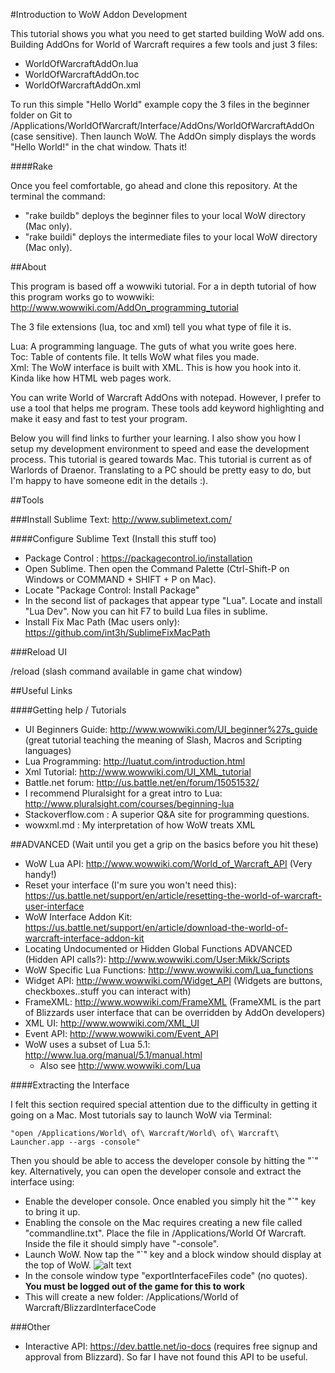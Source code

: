 #Introduction to WoW Addon Development 

This tutorial shows you what you need to get started building WoW add ons.  Building AddOns for World of Warcraft requires a few tools and just 3 files:  

* WorldOfWarcraftAddOn.lua
* WorldOfWarcraftAddOn.toc
* WorldOfWarcraftAddOn.xml

To run this simple "Hello World" example copy the 3 files in the beginner folder on Git to /Applications/WorldOfWarcraft/Interface/AddOns/WorldOfWarcraftAddOn (case sensitive).  Then launch WoW.  The AddOn simply displays the words "Hello World!" in the chat window.  Thats it!

####Rake

Once you feel comfortable, go ahead and clone this repository.  At the terminal the command:

* "rake buildb" deploys the beginner files to your local WoW directory (Mac only).
* "rake buildi" deploys the intermediate files to your local WoW directory (Mac only).

##About

This program is based off a wowwiki tutorial.  For a in depth tutorial of how this program works go to wowwiki: http://www.wowwiki.com/AddOn_programming_tutorial

The 3 file extensions (lua, toc and xml) tell you what type of file it is.  

Lua:  A programming language.  The guts of what you write goes here. <br />
Toc:  Table of contents file.  It tells WoW what files you made.  <br />
Xml:  The WoW interface is built with XML.  This is how you hook into it.  Kinda like how HTML web pages work.

You can write World of Warcraft AddOns with notepad.  However, I prefer to use a tool that helps me program.  These tools add keyword highlighting and make it easy and fast to test your program.

Below you will find links to further your learning.  I also show you how I setup my development environment to speed and ease the development process.  This tutorial is geared towards Mac.  This tutorial is current as of Warlords of Draenor.  Translating to a PC should be pretty easy to do, but I'm happy to have someone edit in the details :).

##Tools

###Install Sublime Text: http://www.sublimetext.com/

####Configure Sublime Text (Install this stuff too)
* Package Control : https://packagecontrol.io/installation
* Open Sublime.  Then open the Command Palette (Ctrl-Shift-P on Windows or COMMAND + SHIFT + P on Mac).  
* Locate "Package Control: Install Package"
* In the second list of packages that appear type "Lua".  Locate and install "Lua Dev".  Now you can hit F7 to build Lua files in sublime.
* Install Fix Mac Path (Mac users only): https://github.com/int3h/SublimeFixMacPath

###Reload UI

/reload (slash command available in game chat window)

##Useful Links

####Getting help / Tutorials

* UI Beginners Guide:  http://www.wowwiki.com/UI_beginner%27s_guide (great tutorial teaching the meaning of Slash, Macros and Scripting languages)
* Lua Programming: http://luatut.com/introduction.html
* Xml Tutorial: http://www.wowwiki.com/UI_XML_tutorial
* Battle.net forum: http://us.battle.net/en/forum/15051532/
* I recommend Pluralsight for a great intro to Lua:  http://www.pluralsight.com/courses/beginning-lua
* Stackoverflow.com : A superior Q&A site for programming questions.
* wowxml.md : My interpretation of how WoW treats XML

##ADVANCED (Wait until you get a grip on the basics before you hit these)

* WoW Lua API:  http://www.wowwiki.com/World_of_Warcraft_API  (Very handy!)
* Reset your interface (I'm sure you won't need this): https://us.battle.net/support/en/article/resetting-the-world-of-warcraft-user-interface
* WoW Interface Addon Kit:  https://us.battle.net/support/en/article/download-the-world-of-warcraft-interface-addon-kit
* Locating Undocumented or Hidden Global Functions ADVANCED (Hidden API calls?): http://www.wowwiki.com/User:Mikk/Scripts
* WoW Specific Lua Functions: http://www.wowwiki.com/Lua_functions
* Widget API: http://www.wowwiki.com/Widget_API (Widgets are buttons, checkboxes..stuff you can interact with)
* FrameXML: http://www.wowwiki.com/FrameXML (FrameXML is the part of Blizzards user interface that can be overridden by AddOn developers)
* XML UI: http://www.wowwiki.com/XML_UI
* Event API: http://www.wowwiki.com/Event_API
* WoW uses a subset of Lua 5.1: http://www.lua.org/manual/5.1/manual.html
   * Also see http://www.wowwiki.com/Lua

####Extracting the Interface

I felt this section required special attention due to the difficulty in getting it going on a Mac.  Most tutorials say to launch WoW via Terminal:

```
"open /Applications/World\ of\ Warcraft/World\ of\ Warcraft\ Launcher.app --args -console"
```

Then you should be able to access the developer console by hitting the "`" key.  Alternatively, you can open the developer console and extract the interface using:

* Enable the developer console.  Once enabled you simply hit the "`" key to bring it up.
 * Enabling the console on the Mac requires creating a new file called "commandline.txt".  Place the file in /Applications/World Of Warcraft.  Inside the file it should simply have "-console". 
* Launch WoW.  Now tap the "`" key and a block window should display at the top of WoW.
 ![alt text](https://github.com/smacky311/WorldOfWarcraftAddOn/blob/master/DeveloperConsole.png "Developer Console")
* In the console window type "exportInterfaceFiles code" (no quotes).  **You must be logged out of the game for this to work**
 * This will create a new folder:  /Applications/World of Warcraft/BlizzardInterfaceCode

###Other

* Interactive API: https://dev.battle.net/io-docs (requires free signup and approval from Blizzard).  So far I have not found this API to be useful.
